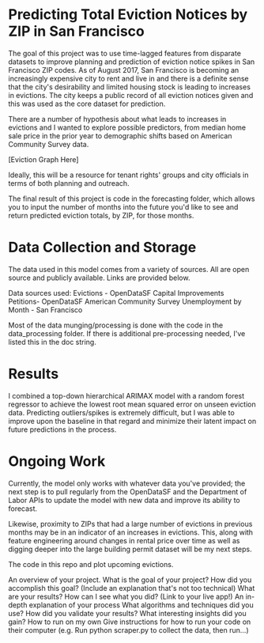 # Predicting Total Eviction Notices by ZIP in San Francisco

The goal of this project was to use time-lagged features from disparate datasets to improve planning and prediction of eviction notice spikes in San Francisco ZIP codes. As of August 2017, San Francisco is becoming an increasingly expensive city to rent and live in and there is a definite sense that the city's desirability and limited housing stock is leading to increases in evictions. The city keeps a public record of all eviction notices given and this was used as the core dataset for prediction.

There are a number of hypothesis about what leads to increases in evictions and I wanted to explore possible predictors, from median home sale price in the prior year to demographic shifts based on American Community Survey data.

[Eviction Graph Here]

Ideally, this will be a resource for tenant rights' groups and city officials in terms of both planning and outreach.

The final result of this project is code in the forecasting folder, which allows you to input the number of months into the future you'd like to see and return predicted eviction totals, by ZIP, for those months. 


# Data Collection and Storage
The data used in this model comes from a variety of sources. All are open source and publicly available. Links are provided below.

Data sources used:
Evictions - OpenDataSF
Capital Improvements Petitions- OpenDataSF
American Community Survey
Unemployment by Month - San Francisco

Most of the data munging/processing is done with the code in the data_processing folder. If there is additional pre-processing needed, I've listed this in the doc string. 

# Results
I combined a top-down hierarchical ARIMAX model with a random forest regressor to achieve the lowest root mean squared error on unseen eviction data. Predicting outliers/spikes is extremely difficult, but I was able to improve upon the baseline in that regard and minimize their latent impact on future predictions in the process. 


# Ongoing Work
Currently, the model only works with whatever data you've provided; the next step is to pull regularly from the OpenDataSF and the Department of Labor APIs to update the model with new data and improve its ability to forecast.

Likewise, proximity to ZIPs that had a large number of evictions in previous months may be in an indicator of an increases in evictions. This, along with feature engineering around changes in rental price over time as well as digging deeper into the large building permit dataset will be my next steps.



The code in this repo  and plot upcoming evictions.  




An overview of your project.
What is the goal of your project?
How did you accomplish this goal? (Include an explanation that's not too technical)
What are your results?
How can I see what you did? (Link to your live app!)
An in-depth explanation of your process
What algorithms and techniques did you use?
How did you validate your results?
What interesting insights did you gain?
How to run on my own
Give instructions for how to run your code on their computer (e.g. Run python scraper.py to collect the data, then run...)

